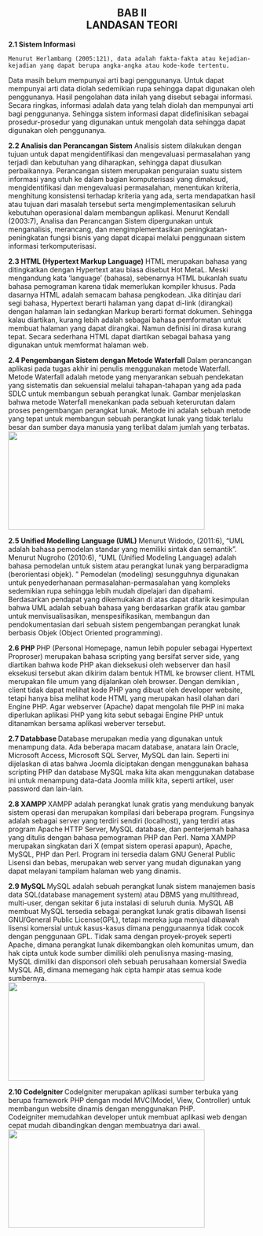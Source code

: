 <h2 align="center">BAB II  <br> LANDASAN TEORI </h2>
<strong>2.1 Sistem Informasi</strong>

	Menurut Herlambang (2005:121), data adalah fakta-fakta atau kejadian-kejadian yang dapat berupa angka-angka atau kode-kode tertentu. 
Data masih belum mempunyai arti bagi penggunanya. Untuk dapat mempunyai arti data diolah sedemikian rupa sehingga dapat digunakan oleh penggunanya. 
Hasil pengolahan data inilah yang disebut sebagai informasi. Secara ringkas, informasi adalah data yang telah diolah dan mempunyai arti bagi penggunanya. 
Sehingga sistem informasi dapat didefinisikan sebagai prosedur-prosedur yang digunakan untuk mengolah data sehingga dapat digunakan oleh penggunanya.
<br>

<strong>2.2 Analisis dan Perancangan Sistem</strong>
	Analisis sistem dilakukan dengan tujuan untuk dapat mengidentifikasi dan mengevaluasi permasalahan yang terjadi dan kebutuhan yang diharapkan, sehingga dapat diusulkan perbaikannya.
Perancangan sistem merupakan penguraian suatu sistem informasi yang utuh ke dalam bagian komputerisasi yang dimaksud, mengidentifikasi dan mengevaluasi permasalahan, menentukan kriteria, 
menghitung konsistensi terhadap kriteria yang ada, serta mendapatkan hasil atau tujuan dari masalah tersebut serta mengimplementasikan seluruh kebutuhan operasional dalam membangun aplikasi.
	Menurut Kendall (2003:7), Analisa dan Perancangan Sistem dipergunakan untuk menganalisis, merancang, 
dan mengimplementasikan peningkatan-peningkatan fungsi bisnis yang dapat dicapai melalui penggunaan sistem informasi terkomputerisasi.
<br>

<strong>2.3 HTML (Hypertext Markup Language)</strong>
	HTML merupakan bahasa yang ditingkatkan dengan Hypertext atau biasa disebut Hot MetaL. Meski mengandung kata ‘language’ (bahasa), 
sebenarnya HTML bukanlah suatu bahasa pemograman karena tidak memerlukan kompiler khusus.
	Pada dasarnya HTML adalah semacam bahasa pengkodean. Jika ditinjau dari segi bahasa, Hypertext berarti halaman yang dapat di-link (dirangkai) dengan halaman lain sedangkan Markup berarti format dokumen. 
Sehingga kalau diartikan, kurang lebih adalah sebagai bahasa pemformatan untuk membuat halaman yang dapat dirangkai. Namun definisi ini dirasa kurang tepat. 
Secara sederhana HTML dapat diartikan sebagai bahasa yang digunakan untuk memformat halaman web.
<br>

<strong>2.4 Pengembangan Sistem dengan Metode Waterfall</strong>
	Dalam perancangan aplikasi pada tugas akhir ini penulis menggunakan metode Waterfall. 
Metode Waterfall adalah metode yang menyarankan sebuah pendekatan yang sistematis dan sekuensial melalui tahapan-tahapan yang ada pada SDLC untuk membangun sebuah perangkat lunak. 
	Gambar menjelaskan bahwa metode Waterfall menekankan pada sebuah keterurutan dalam proses pengembangan perangkat lunak. 
Metode ini adalah sebuah metode yang tepat untuk membangun sebuah perangkat lunak yang tidak terlalu besar dan sumber daya manusia yang terlibat dalam jumlah yang terbatas.
<br>
<img src="../../proposal/img/waterfall.JPG" width="400" height="200">
<br>

<strong>2.5 Unified Modelling Language (UML)</strong>
	Menurut Widodo, (2011:6), “UML adalah bahasa pemodelan standar yang memiliki sintak dan semantik”.
Menurut Nugroho (2010:6), ”UML (Unified Modeling Language) adalah bahasa pemodelan untuk sistem atau perangkat lunak yang berparadigma (berorientasi objek).
” Pemodelan (modeling) sesungguhnya digunakan untuk penyederhanaan permasalahan-permasalahan yang kompleks sedemikian rupa sehingga lebih mudah dipelajari dan dipahami.
Berdasarkan pendapat yang dikemukakan di atas dapat ditarik kesimpulan bahwa UML adalah sebuah bahasa yang berdasarkan grafik atau gambar untuk menvisualisasikan, menspesifikasikan, 
membangun dan pendokumentasian dari sebuah sistem pengembangan perangkat lunak berbasis Objek (Object Oriented programming).
<br>

<strong>2.6 PHP </strong>
	PHP (Personal Homepage, namun lebih populer sebagai Hypertext Proproser) merupakan bahasa scripting yang bersifat server side, yang diartikan bahwa kode PHP akan dieksekusi oleh webserver dan hasil eksekusi tersebut akan dikirim dalam bentuk HTML ke browser client. HTML merupakan file umum yang dijalankan oleh browser. 
Dengan demikian , client tidak dapat melihat kode PHP yang dibuat oleh developer website, tetapi hanya bisa melihat kode HTML yang merupakan hasil olahan dari Engine PHP. Agar webserver (Apache) dapat mengolah file PHP ini maka diperlukan aplikasi PHP yang kita sebut sebagai Engine PHP untuk ditanamkan bersama aplikasi weberver tersebut.
<br>

<strong>2.7 Databbase </strong>
	Database merupakan media yang digunakan untuk menampung data. Ada beberapa macam database, anatara lain Oracle, Microsoft Access, Microsoft SQL Server, MySQL dan lain. 
Seperti ini dijelaskan di atas bahwa Joomla diciptakan dengan menggunakan bahasa scripting PHP dan database MySQL maka kita akan menggunakan database ini untuk menampung data-data Joomla milik kita, seperti artikel, user password dan lain-lain.
<br>

<strong>2.8 XAMPP </strong>
	XAMPP adalah perangkat lunak gratis yang mendukung banyak sistem operasi dan merupakan kompilasi dari beberapa program. Fungsinya adalah sebagai server yang terdiri sendiri (localhost), yang terdiri atas program Apache HTTP Server, MySQL database, dan penterjemah bahasa yang ditulis dengan bahasa pemograman PHP dan Perl. 
Nama XAMPP merupakan singkatan dari X (empat sistem operasi apapun), Apache, MySQL, PHP dan Perl. Program ini tersedia dalam GNU General Public Lisensi dan bebas, merupakan web server yang mudah digunakan yang dapat melayani tampilam halaman web yang dinamis.
<br>

<strong>2.9 MySQL </strong>
	MySQL adalah sebuah perangkat lunak sistem manajemen basis data SQL(database management system) atau DBMS yang multithread, multi-user, dengan sekitar 6 juta instalasi di seluruh dunia. 
MySQL AB membuat MySQL tersedia sebagai perangkat lunak gratis dibawah lisensi GNU/General Public License(GPL), tetapi mereka juga menjual dibawah lisensi komersial untuk kasus-kasus dimana penggunaannya tidak cocok dengan penggunaan GPL. Tidak sama dengan proyek-proyek seperti Apache, dimana perangkat lunak dikembangkan oleh komunitas umum, dan hak cipta untuk kode sumber dimiliki oleh penulisnya masing-masing, MySQL dimiliki dan disponsori oleh sebuah perusahaan komersial Swedia MySQL AB, dimana memegang hak cipta hampir atas semua kode sumbernya.
<br>
<img src="../../proposal/img/mysql" width="400" height="200">

<strong>2.10 CodeIgniter </strong>
	CodeIgniter merupakan aplikasi sumber terbuka yang berupa framework PHP dengan model MVC(Model, View, Controller) untuk membangun website dinamis dengan menggunakan PHP.  
Codeigniter memudahkan developer untuk membuat aplikasi web dengan cepat mudah dibandingkan dengan membuatnya dari awal.
<br>
<img src="../../proposal/img/CI" width="400" height="200">